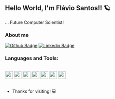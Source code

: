 ## Hello World, I'm Flávio Santos!! 🪐

... Future Computer Scientist!

### About me 

[![Github Badge](https://img.shields.io/badge/-Github-000?style=flat-square&logo=Github&logoColor=white&link=https://github.com/flaviorss)](https://github.com/flaviorss)
[![Linkedin Badge](https://img.shields.io/badge/-LinkedIn-blue?style=flat-square&logo=Linkedin&logoColor=white&link=Lhttps://www.linkedin.com/in/flávio-rodrigo-silveira-santos-799428209/)](https://www.linkedin.com/in/flávio-rodrigo-silveira-santos-799428209/)

### Languages and Tools:

<!-- ![Flavio GitHub stats](https://github-readme-stats.vercel.app/api?username=flaviorss&show_icons=true&theme=radical)
![Top Langs](https://github-readme-stats.vercel.app/api/top-langs/?username=flaviorss&layout=compact&show_icons=true&theme=radical) -->

<div style="display: inline_block"><br>
  <img align="center" height="25" src="https://img.shields.io/badge/C-00599C?style=for-the-badge&logo=c&logoColor=white">
  <img align="center" height="25" src="https://img.shields.io/badge/C%23-239120?style=for-the-badge&logo=c-sharp&logoColor=white">
  <img align="center" height="25" src="https://img.shields.io/badge/C%2B%2B-00599C?style=for-the-badge&logo=c%2B%2B&logoColor=white">
  <img align="center" height="25" src="https://img.shields.io/badge/HTML5-E34F26?style=for-the-badge&logo=html5&logoColor=white">
  <img align="center" height="25" src="https://img.shields.io/badge/CSS3-1572B6?style=for-the-badge&logo=css3&logoColor=white">
  <img align="center" height="25" src="https://img.shields.io/badge/Java-ED8B00?style=for-the-badge&logo=java&logoColor=white">
  <img align="center" height="25" src="https://img.shields.io/badge/MySQL-005C84?style=for-the-badge&logo=mysql&logoColor=white">
</div><br>

- Thanks for visiting! 💻
